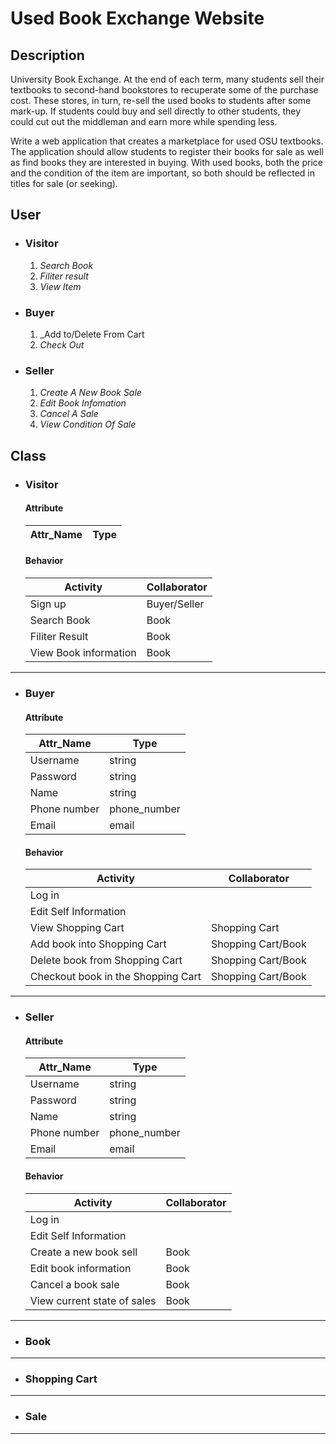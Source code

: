 # Used Book Exchange Website

## Description

University Book Exchange. At the end of each term, many students sell their textbooks to second-hand bookstores to recuperate some of the purchase cost. These stores, in turn, re-sell the used books to students after some mark-up. If students could buy and sell directly to other students, they could cut out the middleman and earn more while spending less.

Write a web application that creates a marketplace for used OSU textbooks. The application should allow students to register their books for sale as well as find books they are interested in buying. With used books, both the price and the condition of the item are important, so both should be reflected in titles for sale (or seeking).

## User
* ### Visitor
  1. _Search Book_
  2. _Filiter result_
  3. _View Item_

* ### Buyer
  1. _Add to/Delete From Cart
  2. _Check Out_

* ### Seller
  1. _Create A New Book Sale_
  2. _Edit Book Infomation_
  3. _Cancel A Sale_
  4. _View Condition Of Sale_

## Class
  - ### Visitor
    #### Attribute
    
    Attr_Name    | Type
    -------------|---------
    
    #### Behavior
    
    Activity     | Collaborator
    -------------|--------------
    Sign up | Buyer/Seller
    Search Book | Book
    Filiter Result | Book
    View Book information | Book
 ***
  - ### Buyer
    #### Attribute
    
    Attr_Name    | Type
    -------------|---------
    Username     | string
    Password     | string
    Name         | string
    Phone number | phone_number
    Email        | email
    
    #### Behavior
    
    Activity     | Collaborator
    -------------|--------------
    Log in | 
    Edit Self Information | 
    View Shopping Cart | Shopping Cart
    Add book into Shopping Cart | Shopping Cart/Book
    Delete book from Shopping Cart | Shopping Cart/Book
    Checkout book in the Shopping Cart | Shopping Cart/Book
    
  ****
  - ### Seller
    #### Attribute

    Attr_Name    | Type
    -------------|---------
    Username     | string
    Password     | string
    Name         | string
    Phone number | phone_number
    Email        | email

    #### Behavior

    Activity     | Collaborator
    -------------|--------------
    Log in | 
    Edit Self Information | 
    Create a new book sell | Book
    Edit book information | Book
    Cancel a book sale | Book
    View current state of sales | Book
  ***
  - ### Book
  ***
  - ### Shopping Cart
  ***
  - ### Sale
  ***
  

